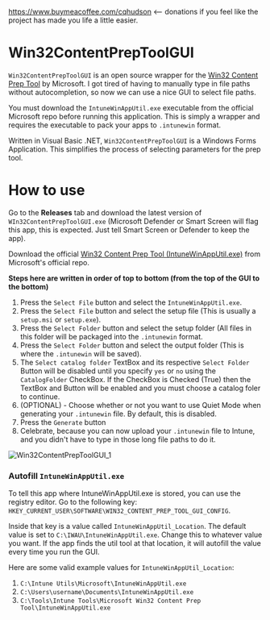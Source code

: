 https://www.buymeacoffee.com/cqhudson <-- donations if you feel like the project has made you life a little easier.

# Win32ContentPrepToolGUI

`Win32ContentPrepToolGUI` is an open source wrapper for the [Win32 Content Prep Tool](https://github.com/Microsoft/Microsoft-Win32-Content-Prep-Tool) by Microsoft. I got tired of having to manually type in file paths without autocompletion, so now we can use a nice GUI to select file paths.

You must download the `IntuneWinAppUtil.exe` executable from the official Microsoft repo before running this application. This is simply a wrapper and requires the executable to pack your apps to `.intunewin` format.

Written in Visual Basic .NET, `Win32ContentPrepToolGUI` is a Windows Forms Application. This simplifies the process of selecting parameters for the prep tool.

# How to use

Go to the **Releases** tab and download the latest version of `WIn32ContentPrepToolGUI.exe` (Microsoft Defender or Smart Screen will flag this app, this is expected. Just tell Smart Screen or Defender to keep the app).

Download the official [Win32 Content Prep Tool (IntuneWinAppUtil.exe)](https://github.com/Microsoft/Microsoft-Win32-Content-Prep-Tool) from Microsoft's official repo.


**Steps here are written in order of top to bottom (from the top of the GUI to the bottom)**

1. Press the `Select File` button and select the `IntuneWinAppUtil.exe`. 
2. Press the `Select File` button and select the setup file (This is usually a `setup.msi` or `setup.exe`).
3. Press the `Select Folder` button and select the setup folder (All files in this folder will be packaged into the `.intunewin` format.
4. Press the `Select Folder` button and select the output folder (This is where the `.intunewin` will be saved).
5. The `Select catalog folder` TextBox and its respective `Select Folder` Button will be disabled until you specify `yes` or `no` using the `CatalogFolder` CheckBox. If the CheckBox is Checked (True) then the TextBox and Button will be enabled and you must choose a catalog foler to continue.
6. (OPTIONAL) - Choose whether or not you want to use Quiet Mode when generating your `.intunewin` file. By default, this is disabled.
7. Press the `Generate` button
8. Celebrate, because you can now upload your `.intunewin` file to Intune, and you didn't have to type in those long file paths to do it.

![Win32ContentPrepToolGUI_1](https://user-images.githubusercontent.com/36829070/230744715-4b676d32-0818-4d84-b05a-c3d820c60da1.jpg)

### **Autofill `IntuneWinAppUtil.exe`**

To tell this app where IntuneWinAppUtil.exe is stored, you can use the registry editor. Go to the following key: `HKEY_CURRENT_USER\SOFTWARE\WIN32_CONTENT_PREP_TOOL_GUI_CONFIG`.

Inside that key is a value called `IntuneWinAppUtil_Location`. The default value is set to `C:\IWAU\IntuneWinAppUtil.exe`. Change this to whatever value you want. If the app finds the util tool at that location, it will autofill the value every time you run the GUI.

Here are some valid example values for `IntuneWinAppUtil_Location`:
1. `C:\Intune Utils\Microsoft\IntuneWinAppUtil.exe`
2. `C:\Users\username\Documents\IntuneWinAppUtil.exe`
3. `C:\Tools\Intune Tools\Microsoft Win32 Content Prep Tool\IntuneWinAppUtil.exe`
